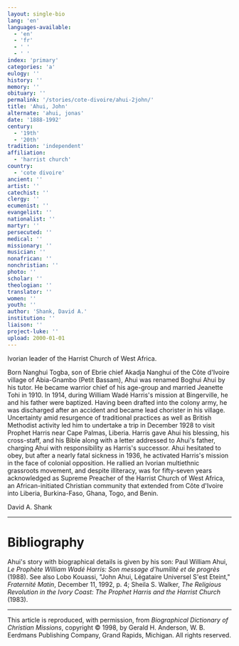 ```yaml
---
layout: single-bio
lang: 'en'
languages-available:
  - 'en'
  - 'fr'
  - ' '
  - ' '
index: 'primary'
categories: 'a'
eulogy: ''
history: ''
memory: ''
obituary: ''
permalink: '/stories/cote-divoire/ahui-2john/'
title: 'Ahui, John'
alternate: 'ahui, jonas'
date: '1888-1992'
century:
  - '19th'
  - '20th'
tradition: 'independent'
affiliation:
  - 'harrist church'
country:
  - 'cote divoire'
ancient: ''
artist: ''
catechist: ''
clergy: ''
ecumenist: ''
evangelist: ''
nationalist: ''
martyr: ''
persecuted: ''
medical: ''
missionary: ''
musician: ''
nonafrican: ''
nonchristian: ''
photo: ''
scholar: ''
theologian: ''
translator: ''
women: ''
youth: ''
author: 'Shank, David A.'
institution: ''
liaison: ''
project-luke: ''
upload: 2000-01-01
---
```



Ivorian leader of the Harrist Church of West Africa.

Born Nanghui Togba, son of Ebrie chief Akadja Nanghui of the Côte d'Ivoire village of Abia-Gnambo (Petit Bassam), Ahui was renamed Boghui Ahui by his tutor. He became warrior chief of his age-group and married Jeanette Tohi in 1910. In 1914, during William Wadé Harris's mission at Bingerville, he and his father were baptized. Having been drafted into the colony army, he was discharged after an accident and became lead chorister in his village. Uncertainty amid resurgence of traditional practices as well as British Methodist activity led him to undertake a trip in December 1928 to visit Prophet Harris near Cape Palmas, Liberia. Harris gave Ahui his blessing, his cross-staff, and his Bible along with a letter addressed to Ahui's father, charging Ahui with responsibility as Harris's successor. Ahui hesitated to obey, but after a nearly fatal sickness in 1936, he activated Harris's mission in the face of colonial opposition. He rallied an Ivorian multiethnic grassroots movement, and despite illiteracy, was for fifty-seven years acknowledged as Supreme Preacher of the Harrist Church of West Africa, an African-initiated Christian community that extended from Côte d'Ivoire into Liberia, Burkina-Faso, Ghana, Togo, and Benin.

David A. Shank

---

# Bibliography

Ahui's story with biographical details is given by his son: Paul William Ahui, *Le Prophète William Wadé Harris: Son message d'humilité et de progrès* (1988). See also Lobo Kouassi, "John Ahui, Légataire Universel S'est Eteint," *Fraternité Matin*, December 11, 1992, p. 4; Sheila S. Walker, *The Religious Revolution in the Ivory Coast: The Prophet Harris and the Harrist Church* (1983).

---

This article is reproduced, with permission, from *Biographical Dictionary of Christian Missions*,   copyright &copy; 1998, by Gerald H. Anderson, W. B. Eerdmans Publishing Company, Grand Rapids, Michigan.  All rights reserved.